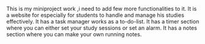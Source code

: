This is my miniproject work ,i need to add few more functionalities to it. It is a website for especially for students to handle and manage his studies effectively.
It has a task manager works as a to-do-list.
It has a timer section where you can either set your study sessions or set an alarm.
It has a notes section where you can make your own running notes.
